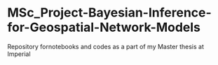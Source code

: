 # MSc_Project-Bayesian-Inference-for-Geospatial-Network-Models
Repository fornotebooks and codes as a part of my Master thesis at Imperial
